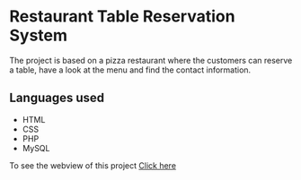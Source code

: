 # Restaurant Table Reservation System
The project is based on a pizza restaurant where the customers can reserve a table, have a look at the menu and find the contact information. 
## Languages used
* HTML 
* CSS 
* PHP 
* MySQL 

To see the webview of this project [Click here](https://kushalagarwalla.github.io/bello.github.io/index.html)
